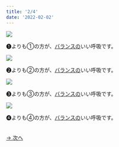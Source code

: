 ```yaml
---
title: '2/4'
date: '2022-02-02'
---
```

![](/images/a_01_.jpg)

➊よりも①の方が、[バランスの]()いい呼吸です。   

![](/images/a_02_.jpg)

➋よりも②の方が、[バランスの]()いい呼吸です。   

![](/images/a_03_.jpg)

➌よりも③の方が、[バランスの]()いい呼吸です。   

![](/images/a_04_.jpg)

➍よりも④の方が、[バランスの]()いい呼吸です。     

　  
[ → 次へ ](/posts/02-3)
